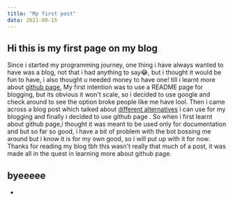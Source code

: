 ```yaml
---
title: "My first post"
data: 2021-08-15
---
```

##  Hi this is my first page on my blog

Since i started my programming journey, one thing i have always wanted to have was a blog, not that i had anything to say😂, but i thought it would be fun to have, i also thought u needed money to have one! till i learnt more about [github page.](https://dfederm.com/creating-a-blog-using-github-pages/)
My first intention  was to use a README page for blogging, but its obvious it won't scale, so i decided to use google and check around to see the option broke people like me have lool. Then i came across a blog post which talked about [different alternatives](https://stackshare.io/github-pages/alternatives) i can use for my blogging and finally i decided to use github page  .
So when i first learnt about github page,i thought it was meant to be used  only for documentation and but so far so good, i have a bit of problem with the bot bossing me around but i know it is for my own good, so i will put up with it for now.
Thanks for reading my blog tbh this wasn't really that much of a post, it was made all in the quest in learning more about github page.
## byeeeee

*


<!--stackedit_data:
eyJoaXN0b3J5IjpbLTIwNjY4OTYyNzYsMTU0ODgwOTIxNSwyMT
M2Njc2MDZdfQ==
-->